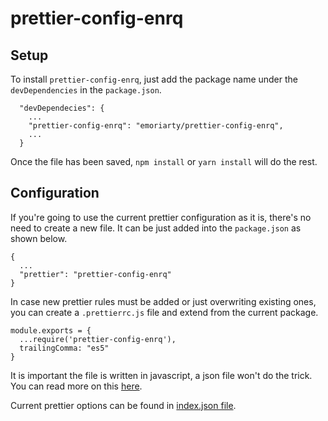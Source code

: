 # prettier-config-enrq

## Setup

To install `prettier-config-enrq`, just add the package name under the `devDependencies` in the `package.json`.

```
  "devDependecies": {
    ...
    "prettier-config-enrq": "emoriarty/prettier-config-enrq",
    ...
  }
```

Once the file has been saved, `npm install` or `yarn install` will do the rest.

## Configuration

If you're going to use the current prettier configuration as it is, there's no need to create a new file. It can be just added into the `package.json` as shown below.

```
{
  ...
  "prettier": "prettier-config-enrq"
}
```

In case new prettier rules must be added or just overwriting existing ones, you can create a `.prettierrc.js` file and extend from the current package.

```
module.exports = {
  ...require('prettier-config-enrq'),
  trailingComma: "es5"
}
```

It is important the file is written in javascript, a json file won't do the trick. You can read more on this [here](https://prettier.io/docs/en/configuration.html#sharing-configurations).

Current prettier options can be found in [index.json file](./index.json).
